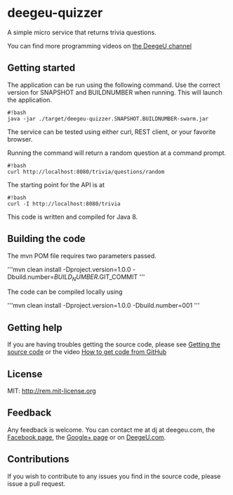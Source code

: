 # deegeu-quizzer
A simple micro service that returns trivia questions.


You can find more programming videos on [the DeegeU channel](http://www.deegeu.com/subscribe)

## Getting started

The application can be run using the following command. Use the correct version for SNAPSHOT and BUILDNUMBER when running. This will launch the application.

```
#!bash
java -jar ./target/deegeu-quizzer.SNAPSHOT.BUILDNUMBER-swarm.jar
```

The service can be tested using either curl, REST client, or your favorite browser.

Running the command will return a random question at a command prompt.
```
#!bash
curl http://localhost:8080/trivia/questions/random
```

The starting point for the API is at 
```
#!bash
curl -I http://localhost:8080/trivia
```

This code is written and compiled for Java 8.

## Building the code

The mvn POM file requires two parameters passed.

'''mvn clean install -Dproject.version=1.0.0 -Dbuild.number=$BUILD_NUMBER.$GIT_COMMIT
'''

The code can be compiled locally using 

'''mvn clean install -Dproject.version=1.0.0 -Dbuild.number=001
'''

## Getting help

If you are having troubles getting the source code, please see [Getting the source code](http://www.deegeu.com/getting-the-source-code/) or the video [How to get code from GitHub](http://www.deegeu.com/videos/how-to-get-code-from-github/)  

## License

MIT: http://rem.mit-license.org

## Feedback

Any feedback is welcome. You can contact me at dj at deegeu.com, the [Facebook page](https://www.facebook.com/deegeu.programming.tutorials), the [Google+ page](https://plus.google.com/+Deegeu-programming-tutorials/posts) or on [DeegeU.com](http://www.deegeu.com).

## Contributions

If you wish to contribute to any issues you find in the source code, please issue a pull request.
